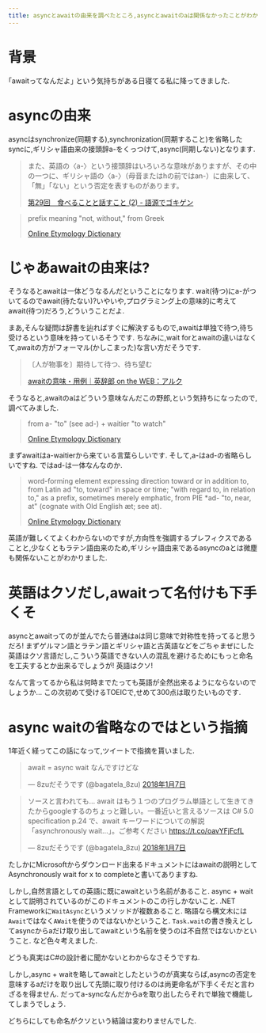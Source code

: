 ```yaml
---
title: asyncとawaitの由来を調べたところ,asyncとawaitのaは関係なかったことがわかりました,英語はクソだし名付けもクソ
---
```


# 背景

｢awaitってなんだよ｣
という気持ちがある日寝てる私に降ってきました.

# asyncの由来

asyncはsynchronize(同期する),synchronization(同期すること)を省略したsyncに,ギリシャ語由来の接頭辞a-をくっつけて,async(同期しない)となります.

> また、英語の〈a-〉という接頭辞はいろいろな意味がありますが、その中の一つに、ギリシャ語の〈a-〉（母音またはhの前ではan-）に由来して、「無」「ない」という否定を表すものがあります。
>
> [第29回　食べることと話すこと (2) - 語源でゴキゲン](http://www.asca-co.com/gogen/2014/02/29-2.html)

> prefix meaning "not, without," from Greek
>
> [Online Etymology Dictionary](http://www.etymonline.com/index.php?term=a-)

# じゃあawaitの由来は?

そうなるとawaitは一体どうなるんだということになります.
wait(待つ)にa-がついてるのでawait(待たない)?いやいや,プログラミング上の意味的に考えてawait(待つ)だろう,どういうことだよ.

まあ,そんな疑問は辞書を辿ればすぐに解決するもので,awaitは単独で待つ,待ち受けるという意味を持っているそうです.
ちなみに,wait forとawaitの違いはなくて,awaitの方がフォーマル(かしこまった)な言い方だそうです.

> 〔人が物事を〕期待して待つ、待ち望む
>
> [awaitの意味・用例｜英辞郎 on the WEB：アルク](https://eow.alc.co.jp/search?q=await)

そうなると,awaitのaはどういう意味なんだこの野郎,という気持ちになったので,調べてみました.

> from a- "to" (see ad-) + waitier "to watch"
>
> [Online Etymology Dictionary](http://www.etymonline.com/index.php?term=await)

まずawaitはa-waitierから来ている言葉らしいです.
そして,a-はad-の省略らしいですね.
ではad-は一体なんなのか.

> word-forming element expressing direction toward or in addition to, from Latin ad "to, toward" in space or time; "with regard to, in relation to," as a prefix, sometimes merely emphatic, from PIE *ad- "to, near, at" (cognate with Old English æt; see at).
>
> [Online Etymology Dictionary](http://www.etymonline.com/index.php?term=ad-)

英語が難しくてよくわからないのですが,方向性を強調するプレフィクスであることと,少なくともラテン語由来のため,ギリシャ語由来であるasyncのaとは微塵も関係ないことがわかりました.

# 英語はクソだし,awaitって名付けも下手くそ

asyncとawaitってのが並んでたら普通はaは同じ意味で対称性を持ってると思うだろ!
まずゲルマン語とラテン語とギリシャ語と古英語などをごちゃまぜにした英語はクソ言語だし,こういう英語できない人の混乱を避けるためにもっと命名を工夫するとか出来るでしょうが!
英語はクソ!

なんて言ってるから私は何時までたっても英語が全然出来るようにならないのでしょうか…
この次初めて受けるTOEICで,せめて300点は取りたいものです.

# async waitの省略なのではという指摘

1年近く経ってこの話になって,ツイートで指摘を貰いました.

<blockquote class="twitter-tweet" data-lang="ja"><p lang="ja" dir="ltr">await = async wait なんですけどな</p>&mdash; 8zuだそうです (@bagatela_8zu) <a href="https://twitter.com/bagatela_8zu/status/949967049794535424?ref_src=twsrc%5Etfw">2018年1月7日</a></blockquote>

<blockquote class="twitter-tweet" data-lang="ja"><p lang="ja" dir="ltr">ソースと言われても… await はもう１つのプログラム単語として生きてきたからgoogleするのちょっと難しい。一番近いと言えるソースは C# 5.0 specification p.24 で、await キーワードについての解説「asynchronously wait...」。ご参考ください <a href="https://t.co/oavYFjFcfL">https://t.co/oavYFjFcfL</a></p>&mdash; 8zuだそうです (@bagatela_8zu) <a href="https://twitter.com/bagatela_8zu/status/949979826999377926?ref_src=twsrc%5Etfw">2018年1月7日</a></blockquote>

たしかにMicrosoftからダウンロード出来るドキュメントにはawaitの説明としてAsynchronously wait for x to completeと書いてありますね.

しかし,自然言語としての英語に既にawaitという名前があること.
async + waitとして説明されているのがこのドキュメントのこの行しかないこと.
.NET Frameworkに`WaitAsync`というメソッドが複数あること.
略語なら構文木には`Await`ではなく`AWait`を使うのではないかということ.
`Task.wait`の書き換えとしてasyncからaだけ取り出してawaitという名前を使うのは不自然ではないかということ.
など色々考えました.

どうも真実はC#の設計者に聞かないとわからなさそうですね.

しかし,async + waitを略してawaitとしたというのが真実ならば,asyncの否定を意味するaだけを取り出して先頭に取り付けるのは尚更命名が下手くそだと言わざるを得ません.
だってa-syncなんだからaを取り出したらそれで単独で機能してしまうでしょう.

どちらにしても命名がクソという結論は変わりませんでした.

